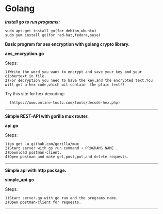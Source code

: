 # Golang

***Install go to run programs:***
     
    sudo apt-get install go(for debian,ubuntu)
    sudo yum install go(for red-hat,fedora,suse)


**Basic program for aes encryption with golang crypto library.**

**aes_encryption.go**

Steps:

    1)Write the word you want to encrypt and save your key and your ciphertext in file.
    2)For decryption you need to have the key,and the encrypted text.You will get a hex code,which wil contain  the plain text!!
  
  Try this site for hex decoding:
        
      (https://www.online-toolz.com/tools/decode-hex.php)
      
      
___________________________________________________________________________________________________________________________________________


**Simple REST-API with gorilla mux router.** 

**api.go**

Steps:

    1)go get -u github.com/gorilla/mux
    2)Start server with go run command + PROGRAMS NAME .
    3)Download postman-client.
    4)Open postman and make get,post,put,and delete requests.

 
___________________________________________________________________________________________________________________________________________

**Simple api with http package.**

**simple_api.go**

Steps:
  
    1)Start server.go with go run and the programs name.
    2)Open postman-client for requests.


___________________________________________________________________________________________________________________________________________
